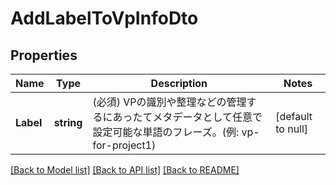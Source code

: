 # AddLabelToVpInfoDto

## Properties
Name | Type | Description | Notes
------------ | ------------- | ------------- | -------------
**Label** | **string** | (必須) VPの識別や整理などの管理するにあったてメタデータとして任意で設定可能な単語のフレーズ。(例: vp-for-project1) | [default to null]

[[Back to Model list]](../README.md#documentation-for-models) [[Back to API list]](../README.md#documentation-for-api-endpoints) [[Back to README]](../README.md)

